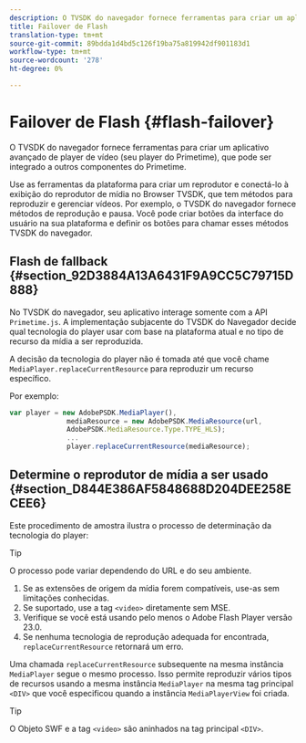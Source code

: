 ```yaml
---
description: O TVSDK do navegador fornece ferramentas para criar um aplicativo avançado de player de vídeo (seu player do Primetime), que pode ser integrado a outros componentes do Primetime.
title: Failover de Flash
translation-type: tm+mt
source-git-commit: 89bdda1d4bd5c126f19ba75a819942df901183d1
workflow-type: tm+mt
source-wordcount: '278'
ht-degree: 0%

---
```



# Failover de Flash {#flash-failover}

O TVSDK do navegador fornece ferramentas para criar um aplicativo avançado de player de vídeo (seu player do Primetime), que pode ser integrado a outros componentes do Primetime.

Use as ferramentas da plataforma para criar um reprodutor e conectá-lo à exibição do reprodutor de mídia no Browser TVSDK, que tem métodos para reproduzir e gerenciar vídeos. Por exemplo, o TVSDK do navegador fornece métodos de reprodução e pausa. Você pode criar botões da interface do usuário na sua plataforma e definir os botões para chamar esses métodos TVSDK do navegador.

## Flash de fallback {#section_92D3884A13A6431F9A9CC5C79715D888}

No TVSDK do navegador, seu aplicativo interage somente com a API `Primetime.js`. A implementação subjacente do TVSDK do Navegador decide qual tecnologia do player usar com base na plataforma atual e no tipo de recurso da mídia a ser reproduzida.

A decisão da tecnologia do player não é tomada até que você chame `MediaPlayer.replaceCurrentResource` para reproduzir um recurso específico.

Por exemplo:

```js
var player = new AdobePSDK.MediaPlayer(), 
              mediaResource = new AdobePSDK.MediaResource(url, 
              AdobePSDK.MediaResource.Type.TYPE_HLS); 
              ... 
              player.replaceCurrentResource(mediaResource);
```

## Determine o reprodutor de mídia a ser usado {#section_D844E386AF5848688D204DEE258ECEE6}

Este procedimento de amostra ilustra o processo de determinação da tecnologia do player:

>[!TIP]
>
>O processo pode variar dependendo do URL e do seu ambiente.

1. Se as extensões de origem da mídia forem compatíveis, use-as sem limitações conhecidas.
1. Se suportado, use a tag `<video>` diretamente sem MSE.
1. Verifique se você está usando pelo menos o Adobe Flash Player versão 23.0.
1. Se nenhuma tecnologia de reprodução adequada for encontrada, `replaceCurrentResource` retornará um erro.

Uma chamada `replaceCurrentResource` subsequente na mesma instância `MediaPlayer` segue o mesmo processo. Isso permite reproduzir vários tipos de recursos usando a mesma instância `MediaPlayer` na mesma tag principal `<DIV>` que você especificou quando a instância `MediaPlayerView` foi criada.

>[!TIP]
>
>O Objeto SWF e a tag `<video>` são aninhados na tag principal `<DIV>`.

